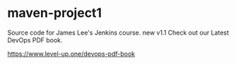 # maven-project1
Source code for James Lee's Jenkins course.
new v1.1
Check out our Latest DevOps PDF book.

https://www.level-up.one/devops-pdf-book
